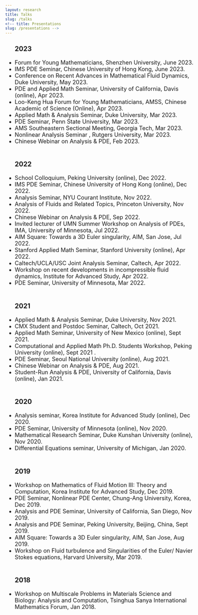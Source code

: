 ```yaml
---
layout: research
title: Talks
slug: /talks
<!-- title: Presentations
slug: /presentations -->
---
```




<div id="header" style="width: 120%;">
    <div id="centered" style="margin: 0 auto; width:110%;"></div>

<font size="+1">

<ul>

  <h3> 2023 </h3>
      <li>Forum for Young Mathematicians,  Shenzhen University,  June 2023.   </li>
      <li>IMS PDE Seminar,  Chinese University of Hong Kong,  June 2023.   </li>
      <li>Conference on Recent Advances in Mathematical Fluid Dynamics,  Duke University,  May 2023.  </li>
       <li>PDE and Applied Math Seminar,  University of California, Davis (online),  Apr 2023.  </li>
      <li>Loo-Keng Hua Forum for Young Mathematicians,  AMSS, Chinese Academic of Science (Online),  Apr 2023.  </li>
       <li>Applied Math & Analysis Seminar,  Duke University,  Mar 2023.   </li>
      <li>PDE Seminar,  Penn State University,    Mar 2023.  </li>
      <li>AMS Southeastern Sectional Meeting,  Georgia Tech,    Mar 2023.  </li>
      <li>Nonlinear Analysis Seminar ,   Rutgers University,  Mar 2023.  </li>
      <li>Chinese Webinar on Analysis & PDE,  Feb 2023.  </li>
   <br />

   <h3> 2022 </h3>
     <li> School Colloquium, Peking University (online),  Dec 2022.   </li>
     <li> IMS PDE Seminar, Chinese University of Hong Kong (online),  Dec 2022.    </li>
  <li>  Analysis Seminar, NYU Courant Institute, Nov 2022. </li>
<li>  Analysis of Fluids and Related Topics, Princeton University,  Nov 2022. </li>
<li>  Chinese Webinar on Analysis & PDE, Sep 2022. </li>
<li> Invited lecturer of UMN Summer Workshop on Analysis of PDEs,  IMA, University of Minnesota, Jul 2022. </li>
 <li>  AIM Square: Towards a 3D Euler singularity,  AIM, San Jose,   Jul 2022. </li>
           <li>  Stanford Applied Math Seminar, Stanford University (online), Apr 2022. </li>    
        <li>  Caltech/UCLA/USC Joint Analysis Seminar, Caltech, Apr 2022. </li>    
   <li>  Workshop on recent developments in incompressible fluid dynamics, Institute for Advanced Study, Apr 2022.  </li>
      <li>  PDE Seminar, University of Minnesota, Mar 2022. </li> 

   <br />

   <h3> 2021 </h3>
   <li>  Applied Math & Analysis Seminar, Duke University, Nov 2021. </li>
   <li> CMX Student and Postdoc Seminar, Caltech, Oct 2021. </li>
           <li> Applied Math Seminar, University of New Mexico (online), Sept 2021.</li>
        <li> Computational and Applied Math Ph.D. Students Workshop, Peking University (online), Sept 2021 .</li>
        <li> PDE Seminar, Seoul National University (online), Aug 2021.</li>
      <li> Chinese Webinar on Analysis & PDE, Aug 2021.</li>
    <li> Student-Run Analysis & PDE, University of California, Davis (online), Jan 2021. </li>

   <br />

 <h3>2020 </h3>

  <li>  Analysis seminar, Korea Institute for Advanced Study (online), Dec 2020. </li>
   <li>  PDE Seminar, University of Minnesota (online), Nov 2020. </li> 
   <li> Mathematical Research Seminar, Duke Kunshan University (online), Nov 2020.  </li>
  <li> Differential Equations seminar, University of Michigan, Jan 2020.  </li>

 <br />
 
  <h3> 2019 </h3>

  <li>  Workshop on Mathematics of Fluid Motion III: Theory and Computation, Korea Institute for Advanced Study, Dec 2019. </li>

 <li>  PDE Seminar, Nonlinear PDE Center, Chung-Ang University, Korea, Dec 2019. </li> 
   
   <li>Analysis and PDE Seminar, University of California, San Diego, Nov 2019. </li>

  <li>Analysis and PDE Seminar, Peking University, Beijing, China, Sept 2019. </li>

 <li>  AIM Square: Towards a 3D Euler singularity,  AIM, San Jose,   Aug 2019. </li>


 <li> Workshop on Fluid turbulence and Singularities of the Euler/ Navier Stokes equations,
Harvard University, Mar 2019. </li>
 <br />

   <h3> 2018 </h3>
  <li> Workshop on Multiscale Problems in Materials Science and Biology: Analysis and Computation, Tsinghua Sanya International Mathematics Forum, Jan 2018.
  	</li>



</ul>

</font>

</div>





<br />
